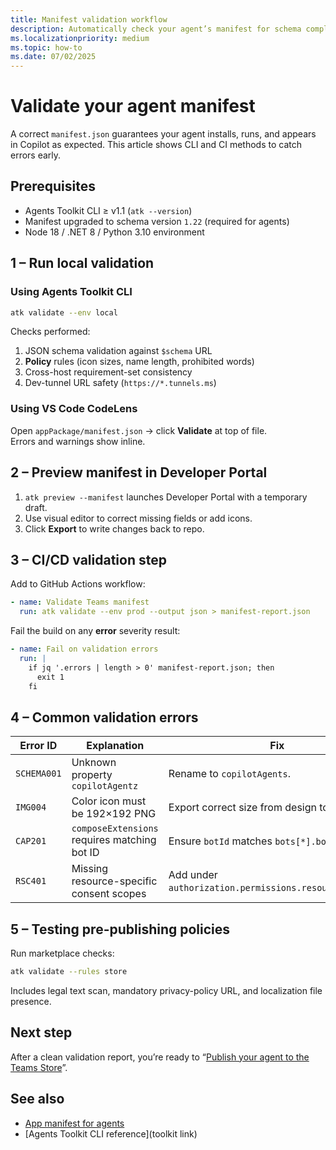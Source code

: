 ```yaml
---
title: Manifest validation workflow  
description: Automatically check your agent’s manifest for schema compliance, policy rules, and cross-host requirements before publishing to Microsoft Teams or Copilot.  
ms.localizationpriority: medium  
ms.topic: how-to  
ms.date: 07/02/2025  
---
```

# Validate your agent manifest  

A correct `manifest.json` guarantees your agent installs, runs, and appears in Copilot as expected. This article shows CLI and CI methods to catch errors early.

## Prerequisites  

- Agents Toolkit CLI ≥ v1.1 (`atk --version`)  
- Manifest upgraded to schema version `1.22` (required for agents)  
- Node 18 / .NET 8 / Python 3.10 environment

## 1 – Run local validation  

### Using Agents Toolkit CLI  

```bash
atk validate --env local
```  

Checks performed:  

1. JSON schema validation against `$schema` URL  
2. **Policy** rules (icon sizes, name length, prohibited words)  
3. Cross-host requirement-set consistency  
4. Dev-tunnel URL safety (`https://*.tunnels.ms`)

### Using VS Code CodeLens  

Open `appPackage/manifest.json` → click **Validate** at top of file.  
Errors and warnings show inline.

## 2 – Preview manifest in Developer Portal  

1. `atk preview --manifest` launches Developer Portal with a temporary draft.  
2. Use visual editor to correct missing fields or add icons.  
3. Click **Export** to write changes back to repo.

## 3 – CI/CD validation step  

Add to GitHub Actions workflow:  

```yaml
- name: Validate Teams manifest
  run: atk validate --env prod --output json > manifest-report.json
```

Fail the build on any **error** severity result:  

```yaml
- name: Fail on validation errors
  run: |
    if jq '.errors | length > 0' manifest-report.json; then
      exit 1
    fi
```

## 4 – Common validation errors  

| Error ID | Explanation | Fix |  
|----------|-------------|-----|  
| `SCHEMA001` | Unknown property `copilotAgentz` | Rename to `copilotAgents`. |  
| `IMG004` | Color icon must be 192×192 PNG | Export correct size from design tool. |  
| `CAP201` | `composeExtensions` requires matching bot ID | Ensure `botId` matches `bots[*].botId`. |  
| `RSC401` | Missing resource-specific consent scopes | Add under `authorization.permissions.resourceSpecific`. |

## 5 – Testing pre-publishing policies  

Run marketplace checks:  

```bash
atk validate --rules store
```  

Includes legal text scan, mandatory privacy-policy URL, and localization file presence.

## Next step  

After a clean validation report, you’re ready to “[Publish your agent to the Teams Store](../publish/publish-your-agent-to-teams-store.md)”.

## See also  

- [App manifest for agents](../build/app-manifest-for-agents.md)  
- [Agents Toolkit CLI reference](toolkit link)
